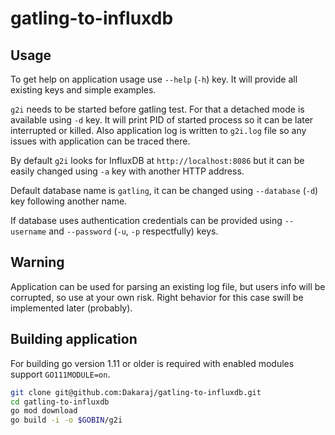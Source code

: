 # gatling-to-influxdb

## Usage

To get help on application usage use `--help` (`-h`) key. It will provide all existing keys and simple examples.

`g2i` needs to be started before gatling test. For that a detached mode is available using `-d` key. It will print PID of started process so it can be later interrupted or killed. Also application log is written to `g2i.log` file so any issues with application can be traced there.

By default `g2i` looks for InfluxDB at `http://localhost:8086` but it can be easily changed using `-a` key with another HTTP address.

Default database name is `gatling`, it can be changed using `--database` (`-d`) key following another name.

If database uses authentication credentials can be provided using `--username` and `--password` (`-u`, `-p` respectfully) keys.

## Warning

Application can be used for parsing an existing log file, but users info will be corrupted, so use at your own risk. Right behavior for this case swill be implemented later (probably).

## Building application

For building go version 1.11 or older is required with enabled modules support `GO111MODULE=on`.

```bash
git clone git@github.com:Dakaraj/gatling-to-influxdb.git
cd gatling-to-influxdb
go mod download
go build -i -o $GOBIN/g2i
```
